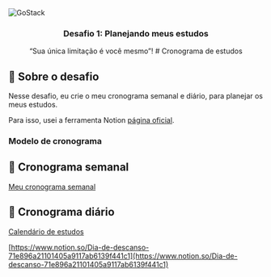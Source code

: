 <img alt="GoStack" src="https://storage.googleapis.com/golden-wind/bootcamp-gostack/header-desafios.png" />

<h3 align="center">
  Desafio 1: Planejando meus estudos
</h3>

<p align="center">“Sua única limitação é você mesmo”!</blockquote>
# Cronograma de estudos

## :rocket: Sobre o desafio

Nesse desafio, eu crie o meu cronograma semanal e diário, para planejar os meus estudos.

Para isso, usei a ferramenta Notion [página oficial](https://www.notion.so/product).

### Modelo de cronograma

## 📅 Cronograma semanal

[Meu cronograma semanal](https://www.notion.so/d083b26698b5446aad5e02613767837e)

## 📅 Cronograma diário

[Calendário de estudos](https://www.notion.so/19d43648f83546f08bceac8e9a03aac8)

[https://www.notion.so/Dia-de-descanso-71e896a21101405a9117ab6139f441c1](https://www.notion.so/Dia-de-descanso-71e896a21101405a9117ab6139f441c1)
